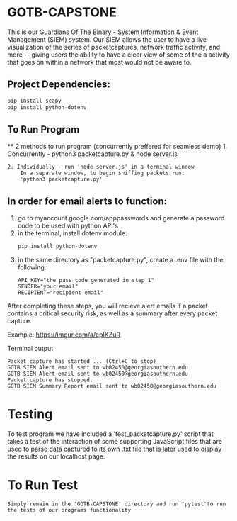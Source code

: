 # GOTB-CAPSTONE
This is our Guardians Of The Binary - System Information & Event Management (SIEM) system.
Our SIEM allows the user to have a live visualization of the series of packetcaptures, network traffic activity,
and more -- giving users the ability to have a clear view of some of the a activity that goes on within
a network that most would not be aware to.

## Project Dependencies:
```python
pip install scapy
pip install python-dotenv
```

## To Run Program
** 2 methods to run program (concurrently preffered for seamless demo)
    1. Concurrently - python3 packetcapture.py & node server.js

    2. Individually - run 'node server.js' in a terminal window
        In a separate window, to begin sniffing packets run:
        'python3 packetcapture.py'


## In order for email alerts to function:

1. go to myaccount.google.com/apppasswords and generate a password code to be used with python API's
2. in the terminal, install dotenv module:
    ```python
    pip install python-dotenv
    ```
3. in the same directory as "packetcapture.py", create a .env file with the following:
    ``` 
    API_KEY="the pass code generated in step 1"
    SENDER="your email"
    RECIPIENT="recipient email"
    ```
After completing these steps, you will recieve alert emails if a packet contains a critical security risk, as well as a summary after every packet capture.

Example: https://imgur.com/a/epIKZuR

Terminal output:
```
Packet capture has started ... (Ctrl+C to stop)
GOTB SIEM Alert email sent to wb02450@georgiasouthern.edu
GOTB SIEM Alert email sent to wb02450@georgiasouthern.edu
Packet capture has stopped.
GOTB SIEM Summary Report email sent to wb02450@georgiasouthern.edu
```

# Testing
To test program we have included a 'test_packetcapture.py' script that takes a test of the interaction
of some supporting JavaScript files that are used to parse data captured to its own .txt file that is
later used to display the results on our localhost page.

# To Run Test 
    Simply remain in the 'GOTB-CAPSTONE' directory and run 'pytest'to run the tests of our programs functionality
